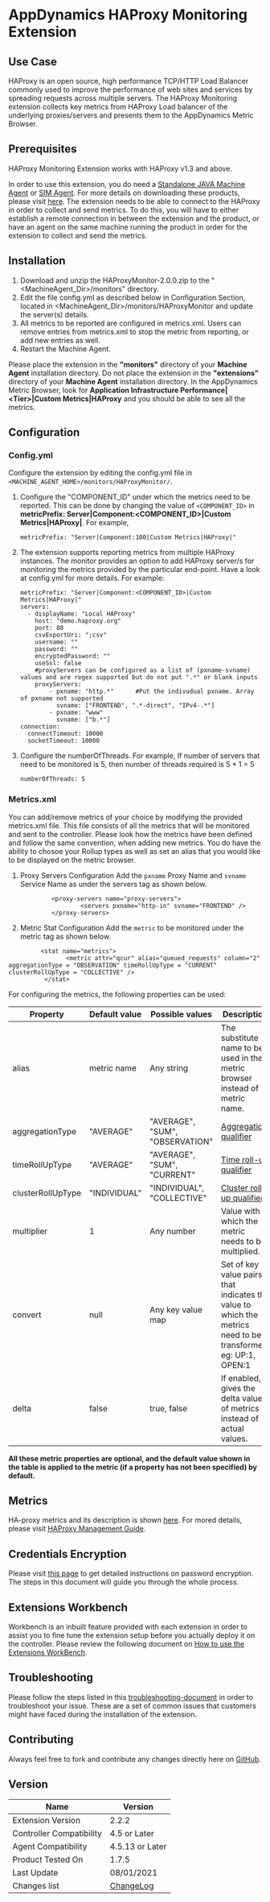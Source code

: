 # AppDynamics HAProxy Monitoring Extension


## Use Case

HAProxy is an open source, high performance TCP/HTTP Load Balancer commonly used to improve the performance of web sites and services by spreading requests across multiple servers. The HAProxy Monitoring extension collects key metrics from HAProxy Load balancer of the underlying proxies/servers and presents them to the AppDynamics Metric Browser. 


## Prerequisites

HAProxy Monitoring Extension works with HAProxy v1.3 and above.

In order to use this extension, you do need a [Standalone JAVA Machine Agent](https://docs.appdynamics.com/display/PRO44/Standalone+Machine+Agents) or [SIM Agent](https://docs.appdynamics.com/display/PRO44/Server+Visibility).  For more details on downloading these products, please  visit [here](https://download.appdynamics.com/).
The extension needs to be able to connect to the HAProxy in order to collect and send metrics. To do this, you will have to either establish a remote connection in between the extension and the product, or have an agent on the same machine running the product in order for the extension to collect and send the metrics.
  
## Installation
1. Download and unzip the HAProxyMonitor-2.0.0.zip to the "<MachineAgent_Dir>/monitors" directory.
2. Edit the file config.yml as described below in Configuration Section, located in <MachineAgent_Dir>/monitors/HAProxyMonitor and update the server(s) details.
3. All metrics to be reported are configured in metrics.xml. Users can remove entries from metrics.xml to stop the metric from reporting, or add new entries as well.
4. Restart the Machine Agent.

Please place the extension in the **"monitors"** directory of your **Machine Agent** installation directory. Do not place the extension in the **"extensions"** directory of your **Machine Agent** installation directory.
In the AppDynamics Metric Browser, look for **Application Infrastructure Performance|\<Tier\>|Custom Metrics|HAProxy** and you should be able to see all the metrics.

## Configuration
### Config.yml

Configure the extension by editing the config.yml file in `<MACHINE_AGENT_HOME>/monitors/HAProxyMonitor/`.
  1. Configure the "COMPONENT_ID" under which the metrics need to be reported. This can be done by changing the value of `<COMPONENT_ID>` in   **metricPrefix: Server|Component:<COMPONENT_ID>|Custom Metrics|HAProxy|**.
       For example,
       ```
       metricPrefix: "Server|Component:100|Custom Metrics|HAProxy|"
       ```

  2. The extension supports reporting metrics from multiple HAProxy instances. The monitor provides an option to add HAProxy server/s for monitoring the metrics provided by the particular end-point. Have a look at config.yml for more details.
      For example:
      ```
      metricPrefix: "Server|Component:<COMPONENT_ID>|Custom Metrics|HAProxy|"
      servers:
        - displayName: "Local HAProxy"
          host: "demo.haproxy.org"
          port: 80
          csvExportUri: ";csv"
          username: ""
          password: ""
          encryptedPassword: ""
          useSsl: false
          #proxyServers can be configured as a list of (pxname-svname) values and are regex supported but do not put ".*" or blank inputs
          proxyServers:
              - pxname: "http.*"      #Put the indivudual pxname. Array of pxname not supported
                svname: ["FRONTEND", ".*-direct", "IPv4-.*"]
              - pxname: "www"
                svname: ["b.*"]
      connection:
        connectTimeout: 10000
        socketTimeout: 10000
      ```

  3. Configure the numberOfThreads.
     For example,
     If number of servers that need to be monitored is 5, then number of threads required is 5 * 1 = 5
     ```
     numberOfThreads: 5
     ```


### Metrics.xml

You can add/remove metrics of your choice by modifying the provided metrics.xml file. This file consists of all the metrics that will be monitored and sent to the controller. Please look how the metrics have been defined and follow the same convention, when adding new metrics. You do have the ability to chosoe your Rollup types as well as set an alias that you would like to be displayed on the metric browser.

   1. Proxy Servers Configuration
    Add the `pxname` Proxy Name and `svname` Service Name as under the servers tag as shown below.
```
            <proxy-servers name="proxy-servers">
                    <servers pxname="http-in" svname="FRONTEND" />
            </proxy-servers>
 ```

   2. Metric Stat Configuration
    Add the `metric` to be monitored under the metric tag as shown below.
```
         <stat name="metrics">
                <metric attr="qcur" alias="queued_requests" column="2" aggregationType = "OBSERVATION" timeRollUpType = "CURRENT" clusterRollUpType = "COLLECTIVE" />
          </stat>
 ```
For configuring the metrics, the following properties can be used:

 |     Property      |   Default value |         Possible values         |                                               Description                                                      |
 | ----------------- | --------------- | ------------------------------- | -------------------------------------------------------------------------------------------------------------- |
 | alias             | metric name     | Any string                      | The substitute name to be used in the metric browser instead of metric name.                                   |
 | aggregationType   | "AVERAGE"       | "AVERAGE", "SUM", "OBSERVATION" | [Aggregation qualifier](https://docs.appdynamics.com/display/PRO44/Build+a+Monitoring+Extension+Using+Java)    |
 | timeRollUpType    | "AVERAGE"       | "AVERAGE", "SUM", "CURRENT"     | [Time roll-up qualifier](https://docs.appdynamics.com/display/PRO44/Build+a+Monitoring+Extension+Using+Java)   |
 | clusterRollUpType | "INDIVIDUAL"    | "INDIVIDUAL", "COLLECTIVE"      | [Cluster roll-up qualifier](https://docs.appdynamics.com/display/PRO44/Build+a+Monitoring+Extension+Using+Java)|
 | multiplier        | 1               | Any number                      | Value with which the metric needs to be multiplied.                                                            |
 | convert           | null            | Any key value map               | Set of key value pairs that indicates the value to which the metrics need to be transformed. eg: UP:1, OPEN:1  |
 | delta             | false           | true, false                     | If enabled, gives the delta values of metrics instead of actual values.                                        |


 **All these metric properties are optional, and the default value shown in the table is applied to the metric (if a property has not been specified) by default.**



## Metrics
HA-proxy metrics and its description is shown [here](https://github.com/Appdynamics/haproxy-monitoring-extension/blob/master/Metrics-Details.md). For mored details, please visit [HAProxy Management Guide](https://www.haproxy.org/download/1.8/doc/management.txt).


## Credentials Encryption

Please visit [this page](https://community.appdynamics.com/t5/Knowledge-Base/How-to-use-Password-Encryption-with-Extensions/ta-p/29397) to get detailed instructions on password encryption. The steps in this document will guide you through the whole process.

## Extensions Workbench
Workbench is an inbuilt feature provided with each extension in order to assist you to fine tune the extension setup before you actually deploy it on the controller. Please review the following document on [How to use the Extensions WorkBench](https://community.appdynamics.com/t5/Knowledge-Base/How-to-use-the-Extensions-WorkBench/ta-p/30130).

## Troubleshooting
Please follow the steps listed in this [troubleshooting-document](https://community.appdynamics.com/t5/Knowledge-Base/How-to-troubleshoot-missing-custom-metrics-or-extensions-metrics/ta-p/28695) in order to troubleshoot your issue. These are a set of common issues that customers might have faced during the installation of the extension.

## Contributing
Always feel free to fork and contribute any changes directly here on [GitHub](https://github.com/Appdynamics/haproxy-monitoring-extension).

## Version
|          Name            |  Version   |
|--------------------------|------------|
|Extension Version         |2.2.2       |
|Controller Compatibility  |4.5 or Later|
|Agent Compatibility       |4.5.13 or Later|
|Product Tested On         |1.7.5       |
|Last Update               |08/01/2021  |
|Changes list              |[ChangeLog](https://github.com/Appdynamics/haproxy-monitoring-extension/blob/master/CHANGELOG.md)|
